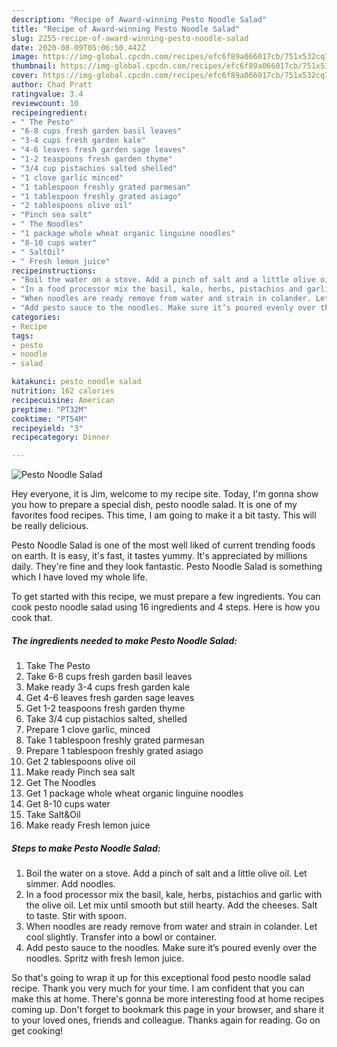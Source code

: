 ```yaml
---
description: "Recipe of Award-winning Pesto Noodle Salad"
title: "Recipe of Award-winning Pesto Noodle Salad"
slug: 2255-recipe-of-award-winning-pesto-noodle-salad
date: 2020-08-09T05:06:50.442Z
image: https://img-global.cpcdn.com/recipes/efc6f89a066017cb/751x532cq70/pesto-noodle-salad-recipe-main-photo.jpg
thumbnail: https://img-global.cpcdn.com/recipes/efc6f89a066017cb/751x532cq70/pesto-noodle-salad-recipe-main-photo.jpg
cover: https://img-global.cpcdn.com/recipes/efc6f89a066017cb/751x532cq70/pesto-noodle-salad-recipe-main-photo.jpg
author: Chad Pratt
ratingvalue: 3.4
reviewcount: 10
recipeingredient:
- " The Pesto"
- "6-8 cups fresh garden basil leaves"
- "3-4 cups fresh garden kale"
- "4-6 leaves fresh garden sage leaves"
- "1-2 teaspoons fresh garden thyme"
- "3/4 cup pistachios salted shelled"
- "1 clove garlic minced"
- "1 tablespoon freshly grated parmesan"
- "1 tablespoon freshly grated asiago"
- "2 tablespoons olive oil"
- "Pinch sea salt"
- " The Noodles"
- "1 package whole wheat organic linguine noodles"
- "8-10 cups water"
- " SaltOil"
- " Fresh lemon juice"
recipeinstructions:
- "Boil the water on a stove. Add a pinch of salt and a little olive oil. Let simmer. Add noodles."
- "In a food processor mix the basil, kale, herbs, pistachios and garlic with the olive oil. Let mix until smooth but still hearty. Add the cheeses. Salt to taste. Stir with spoon."
- "When noodles are ready remove from water and strain in colander. Let cool slightly. Transfer into a bowl or container."
- "Add pesto sauce to the noodles. Make sure it’s poured evenly over the noodles. Spritz with fresh lemon juice."
categories:
- Recipe
tags:
- pesto
- noodle
- salad

katakunci: pesto noodle salad 
nutrition: 162 calories
recipecuisine: American
preptime: "PT32M"
cooktime: "PT54M"
recipeyield: "3"
recipecategory: Dinner

---
```



![Pesto Noodle Salad](https://img-global.cpcdn.com/recipes/efc6f89a066017cb/751x532cq70/pesto-noodle-salad-recipe-main-photo.jpg)

Hey everyone, it is Jim, welcome to my recipe site. Today, I'm gonna show you how to prepare a special dish, pesto noodle salad. It is one of my favorites food recipes. This time, I am going to make it a bit tasty. This will be really delicious.



Pesto Noodle Salad is one of the most well liked of current trending foods on earth. It is easy, it's fast, it tastes yummy. It's appreciated by millions daily. They're fine and they look fantastic. Pesto Noodle Salad is something which I have loved my whole life.


To get started with this recipe, we must prepare a few ingredients. You can cook pesto noodle salad using 16 ingredients and 4 steps. Here is how you cook that.

<!--inarticleads1-->

##### The ingredients needed to make Pesto Noodle Salad:

1. Take  The Pesto
1. Take 6-8 cups fresh garden basil leaves
1. Make ready 3-4 cups fresh garden kale
1. Get 4-6 leaves fresh garden sage leaves
1. Get 1-2 teaspoons fresh garden thyme
1. Take 3/4 cup pistachios salted, shelled
1. Prepare 1 clove garlic, minced
1. Take 1 tablespoon freshly grated parmesan
1. Prepare 1 tablespoon freshly grated asiago
1. Get 2 tablespoons olive oil
1. Make ready Pinch sea salt
1. Get  The Noodles
1. Get 1 package whole wheat organic linguine noodles
1. Get 8-10 cups water
1. Take  Salt&amp;Oil
1. Make ready  Fresh lemon juice




<!--inarticleads2-->

##### Steps to make Pesto Noodle Salad:

1. Boil the water on a stove. Add a pinch of salt and a little olive oil. Let simmer. Add noodles.
1. In a food processor mix the basil, kale, herbs, pistachios and garlic with the olive oil. Let mix until smooth but still hearty. Add the cheeses. Salt to taste. Stir with spoon.
1. When noodles are ready remove from water and strain in colander. Let cool slightly. Transfer into a bowl or container.
1. Add pesto sauce to the noodles. Make sure it’s poured evenly over the noodles. Spritz with fresh lemon juice.




So that's going to wrap it up for this exceptional food pesto noodle salad recipe. Thank you very much for your time. I am confident that you can make this at home. There's gonna be more interesting food at home recipes coming up. Don't forget to bookmark this page in your browser, and share it to your loved ones, friends and colleague. Thanks again for reading. Go on get cooking!
